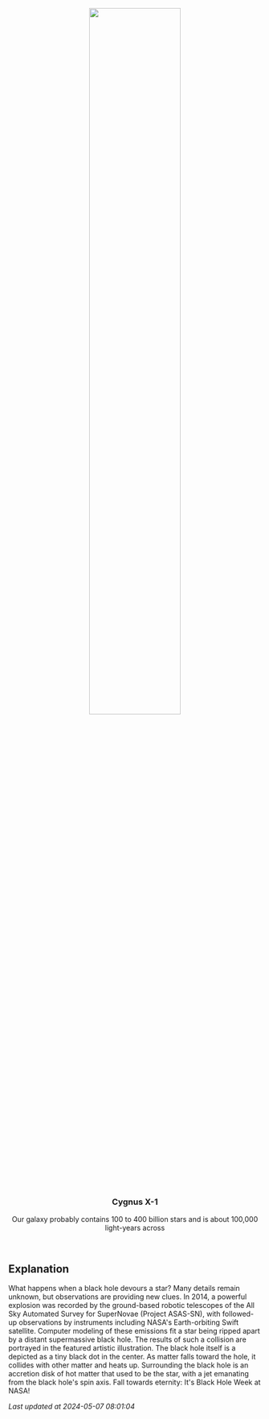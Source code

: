 <p align='center'>
    <img src='https://apod.nasa.gov/apod/image/2405/BlackHole_Simonnet_960.jpg' width='60%' />
    <h3 align="center">Cygnus X-1</h3>
    <p align="center">Our galaxy probably contains 100 to 400 billion stars and is about 100,000 light-years across</p>
</p>
<br/>

Explanation
--
What happens when a black hole devours a star?  Many details remain unknown, but observations are providing new clues. In 2014, a powerful explosion was recorded by the ground-based robotic telescopes of the All Sky Automated Survey for SuperNovae (Project ASAS-SN), with followed-up observations by instruments including NASA's Earth-orbiting Swift satellite. Computer modeling of these emissions fit a star being ripped apart by a distant supermassive black hole.  The results of such a collision are portrayed in the featured artistic illustration. The black hole itself is a depicted as a tiny black dot in the center. As matter falls toward the hole, it collides with other matter and heats up. Surrounding the black hole is an accretion disk of hot matter that used to be the star, with a jet emanating from the black hole's spin axis.   Fall towards eternity: It's Black Hole Week at NASA!


*Last updated at 2024-05-07 08:01:04*
